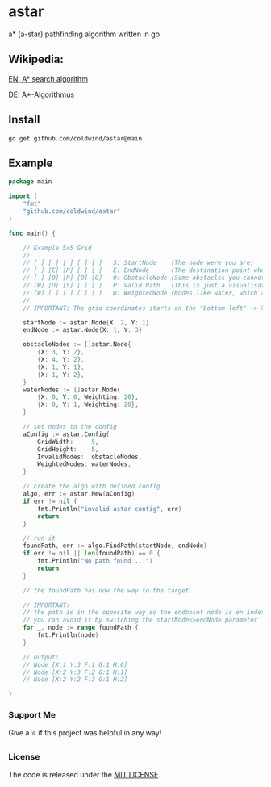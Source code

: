 # astar 

a* (a-star) pathfinding algorithm written in go


## Wikipedia:
[EN: A* search algorithm](https://en.wikipedia.org/wiki/A*_search_algorithm)

[DE: A*-Algorithmus](https://de.wikipedia.org/wiki/A*-Algorithmus)

Install
-------
    go get github.com/coldwind/astar@main

Example
-------

```go
package main

import (
	"fmt"
	"github.com/coldwind/astar"
)

func main() {

	// Example 5x5 Grid
	//
	// [ ] [ ] [ ] [ ] [ ]   S: StartNode    (The node were you are)
	// [ ] [E] [P] [ ] [ ]   E: EndNode      (The destination point where you want to go)
	// [ ] [O] [P] [O] [O]   O: ObstacleNode (Some obstacles you cannot access)
	// [W] [O] [S] [ ] [ ]   P: Valid Path   (This is just a visualisation of the returned found path)
	// [W] [ ] [ ] [ ] [ ]   W: WeightedNode (Nodes like water, which are harder to enter)
	//
	// IMPORTANT: The grid coordinates starts on the "bottom left" -> X:0 / Y:0

	startNode := astar.Node{X: 2, Y: 1}
	endNode := astar.Node{X: 1, Y: 3}

	obstacleNodes := []astar.Node{
		{X: 3, Y: 2},
		{X: 4, Y: 2},
		{X: 1, Y: 1},
		{X: 1, Y: 2},
	}
	waterNodes := []astar.Node{
		{X: 0, Y: 0, Weighting: 20},
		{X: 0, Y: 1, Weighting: 20},
	}

	// set nodes to the config
	aConfig := astar.Config{
		GridWidth:     5,
		GridHeight:    5,
		InvalidNodes:  obstacleNodes,
		WeightedNodes: waterNodes,
	}

	// create the algo with defined config
	algo, err := astar.New(aConfig)
	if err != nil {
		fmt.Println("invalid astar config", err)
		return
	}

	// run it
	foundPath, err := algo.FindPath(startNode, endNode)
	if err != nil || len(foundPath) == 0 {
		fmt.Println("No path found ...")
		return
	}

	// the foundPath has now the way to the target

	// IMPORTANT:
	// the path is in the opposite way so the endpoint node is on index 0
	// you can avoid it by switching the startNode<>endNode parameter
	for _, node := range foundPath {
		fmt.Println(node)
	}

	// output:
	// Node [X:1 Y:3 F:1 G:1 H:0]
	// Node [X:2 Y:3 F:2 G:1 H:1]
	// Node [X:2 Y:2 F:3 G:1 H:2]

}

```

### Support Me
Give a ⭐ if this project was helpful in any way!

### License
The code is released under the [MIT LICENSE](/LICENSE).
